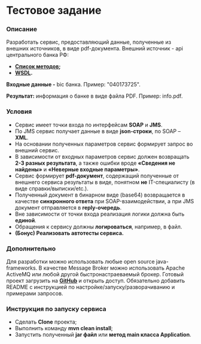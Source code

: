 Тестовое задание
=============================

### Описание

Разработать сервис, предоставляющий данные, полученные из внешних источников, в виде pdf-документа. Внешний источник - api центрального банка РФ:

- <b>[Список методов](http://www.cbr.ru/development/WSCO/);</b>
- <b>[WSDL](http://www.cbr.ru/CreditInfoWebServ/CreditOrgInfo.asmx?WSDL).</b>

**Входные данные -** bic банка. Пример: "040173725".

**Результат:** информация о банке в виде файла PDF. Пример: info.pdf.

### Условия

- Сервис имеет точки входа по интерфейсам **SOAP** и **JMS**.
- По JMS сервис получает данные в виде **json-строки**, по SOAP – **XML**.
- На основании полученных параметров сервис формирует запрос во внешний сервис.
- В зависимости от входных параметров сервис должен возвращать **2-3 разных результата**, а также ошибки вроде **«Сведения не найдены»** и **«Неверные входные параметры»**.
- Сервис формирует **pdf-документ**, содержащий полученные от внешнего сервиса результаты в виде, понятном **не** IT-специалисту (в виде справки/выписки/etc.).
- Полученный документ в бинарном виде (base64) возвращается в качестве **синхронного ответа** при SOAP-взаимодействии, а при JMS документ отправляется в **reply-очередь**.
- Вне зависимости от точки входа реализация логики должна быть **единой**.
- Обращения к сервису должны **логироваться**, например, в файл.
- **(Бонус) Реализовать автотесты сервиса.**

### Дополнительно

Для разработки можно использовать любые open source java-frameworks. В качестве Message Broker можно использовать Apache ActiveMQ или любой другой быстронастраеваемый брокер. Готовый проект загрузить на <b>[GitHub](https://github.com)</b> и открыть доступ. Обязательно добавить README с инструкцией по настройке/запуску/разворачиванию и примерами запросов.

### Инструкция по запуску сервиса

- Сделать **Clone** проекта;
- Выполнить команду **mvn clean install**;
- Запустить полученный **jar файл** или **метод main класса Application**.
